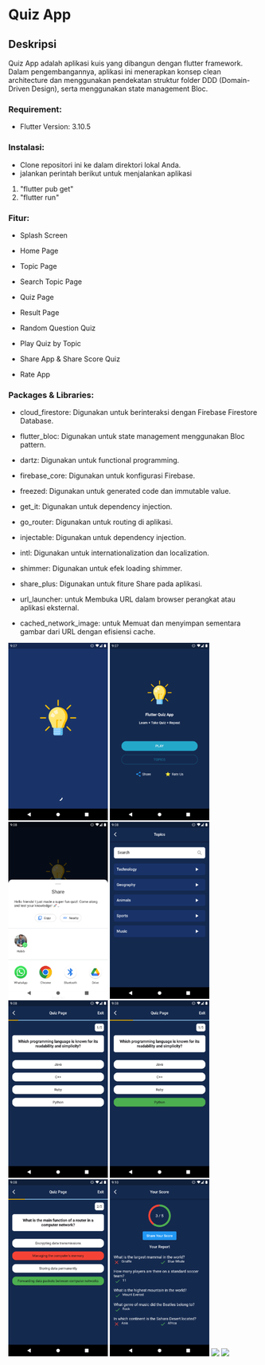 # Quiz App

## Deskripsi
Quiz App adalah aplikasi kuis yang dibangun dengan flutter framework. Dalam pengembangannya, aplikasi ini menerapkan konsep clean architecture dan menggunakan pendekatan struktur folder DDD (Domain-Driven Design), serta menggunakan state management  Bloc.

### Requirement:
* Flutter Version: 3.10.5

### Instalasi:
* Clone repositori ini ke dalam direktori lokal Anda.
* jalankan perintah berikut untuk menjalankan aplikasi
 1. "flutter pub get"
 2. "flutter run"

 ### Fitur:
* Splash Screen

* Home Page

* Topic Page

* Search Topic Page

* Quiz Page

* Result Page

* Random Question Quiz

* Play Quiz by Topic

* Share App & Share Score Quiz

* Rate App


### Packages & Libraries:
* cloud_firestore: Digunakan untuk berinteraksi dengan Firebase Firestore Database.

* flutter_bloc: Digunakan untuk state management menggunakan Bloc pattern.

* dartz: Digunakan untuk functional programming.

* firebase_core: Digunakan untuk konfigurasi Firebase.

* freezed: Digunakan untuk generated code dan immutable value.

* get_it: Digunakan untuk dependency injection.

* go_router: Digunakan untuk routing di aplikasi.

* injectable: Digunakan untuk dependency injection.

* intl: Digunakan untuk internationalization dan localization.

* shimmer: Digunakan untuk efek loading shimmer.

* share_plus: Digunakan untuk fiture Share pada aplikasi.

* url_launcher: untuk Membuka URL dalam browser perangkat atau aplikasi eksternal.

* cached_network_image: untuk Memuat dan menyimpan sementara gambar dari URL dengan efisiensi cache.


<img src="ss1.png" width="200">  <img src="ss2.png" width="200">  <img src="ss3.png" width="200">  <img src="ss4.png" width="200">  <img src="ss5.png" width="200">  <img src="ss6.png" width="200">  <img src="ss7.png" width="200">  <img src="ss8.png" width="200">  <img src="ss9.png" width="200">  <img src="ss10.png" width="200">
